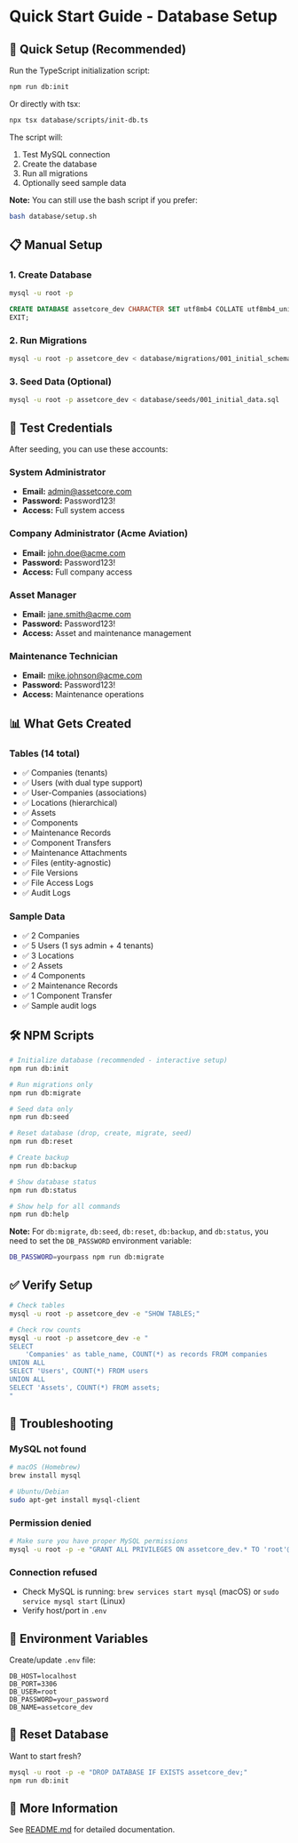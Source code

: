 # Quick Start Guide - Database Setup

## 🚀 Quick Setup (Recommended)

Run the TypeScript initialization script:

```bash
npm run db:init
```

Or directly with tsx:

```bash
npx tsx database/scripts/init-db.ts
```

The script will:
1. Test MySQL connection
2. Create the database
3. Run all migrations
4. Optionally seed sample data

**Note:** You can still use the bash script if you prefer:
```bash
bash database/setup.sh
```

## 📋 Manual Setup

### 1. Create Database

```bash
mysql -u root -p
```

```sql
CREATE DATABASE assetcore_dev CHARACTER SET utf8mb4 COLLATE utf8mb4_unicode_ci;
EXIT;
```

### 2. Run Migrations

```bash
mysql -u root -p assetcore_dev < database/migrations/001_initial_schema.sql
```

### 3. Seed Data (Optional)

```bash
mysql -u root -p assetcore_dev < database/seeds/001_initial_data.sql
```

## 🔐 Test Credentials

After seeding, you can use these accounts:

### System Administrator
- **Email:** admin@assetcore.com
- **Password:** Password123!
- **Access:** Full system access

### Company Administrator (Acme Aviation)
- **Email:** john.doe@acme.com
- **Password:** Password123!
- **Access:** Full company access

### Asset Manager
- **Email:** jane.smith@acme.com
- **Password:** Password123!
- **Access:** Asset and maintenance management

### Maintenance Technician
- **Email:** mike.johnson@acme.com
- **Password:** Password123!
- **Access:** Maintenance operations

## 📊 What Gets Created

### Tables (14 total)
- ✅ Companies (tenants)
- ✅ Users (with dual type support)
- ✅ User-Companies (associations)
- ✅ Locations (hierarchical)
- ✅ Assets
- ✅ Components
- ✅ Maintenance Records
- ✅ Component Transfers
- ✅ Maintenance Attachments
- ✅ Files (entity-agnostic)
- ✅ File Versions
- ✅ File Access Logs
- ✅ Audit Logs

### Sample Data
- ✅ 2 Companies
- ✅ 5 Users (1 sys admin + 4 tenants)
- ✅ 3 Locations
- ✅ 2 Assets
- ✅ 4 Components
- ✅ 2 Maintenance Records
- ✅ 1 Component Transfer
- ✅ Sample audit logs

## 🛠️ NPM Scripts

```bash
# Initialize database (recommended - interactive setup)
npm run db:init

# Run migrations only
npm run db:migrate

# Seed data only
npm run db:seed

# Reset database (drop, create, migrate, seed)
npm run db:reset

# Create backup
npm run db:backup

# Show database status
npm run db:status

# Show help for all commands
npm run db:help
```

**Note:** For `db:migrate`, `db:seed`, `db:reset`, `db:backup`, and `db:status`, you need to set the `DB_PASSWORD` environment variable:
```bash
DB_PASSWORD=yourpass npm run db:migrate
```

## ✅ Verify Setup

```bash
# Check tables
mysql -u root -p assetcore_dev -e "SHOW TABLES;"

# Check row counts
mysql -u root -p assetcore_dev -e "
SELECT 
    'Companies' as table_name, COUNT(*) as records FROM companies
UNION ALL
SELECT 'Users', COUNT(*) FROM users
UNION ALL
SELECT 'Assets', COUNT(*) FROM assets;
"
```

## 🐛 Troubleshooting

### MySQL not found
```bash
# macOS (Homebrew)
brew install mysql

# Ubuntu/Debian
sudo apt-get install mysql-client
```

### Permission denied
```bash
# Make sure you have proper MySQL permissions
mysql -u root -p -e "GRANT ALL PRIVILEGES ON assetcore_dev.* TO 'root'@'localhost';"
```

### Connection refused
- Check MySQL is running: `brew services start mysql` (macOS) or `sudo service mysql start` (Linux)
- Verify host/port in `.env`

## 📝 Environment Variables

Create/update `.env` file:

```env
DB_HOST=localhost
DB_PORT=3306
DB_USER=root
DB_PASSWORD=your_password
DB_NAME=assetcore_dev
```

## 🔄 Reset Database

Want to start fresh?

```bash
mysql -u root -p -e "DROP DATABASE IF EXISTS assetcore_dev;"
npm run db:init
```

## 📖 More Information

See [README.md](./README.md) for detailed documentation.
